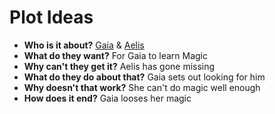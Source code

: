 # Plot Ideas

- **Who is it about?**
	[Gaia](Gaia.md) & [Aelis](Aelis.md)
- **What do they want?** 
	For Gaia to learn Magic
- **Why can't they get it?**
	Aelis has gone missing
- **What do they do about that?**
	Gaia sets out looking for him
- **Why doesn't that work?**
	She can't do magic well enough
- **How does it end?**
	Gaia looses her magic
